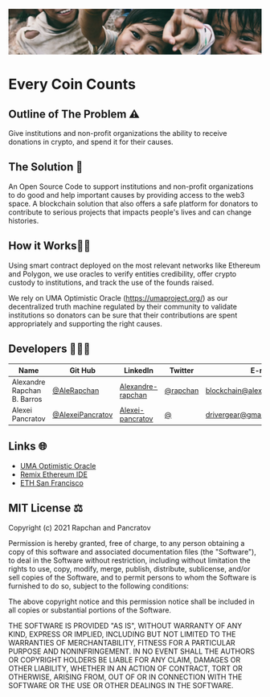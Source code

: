 ![Every Coin Counts](./front-end/public/ECC-Hero.webp)


# Every Coin Counts

## Outline of The Problem ⚠️

Give institutions and non-profit organizations the ability to receive donations in crypto, and spend it for their causes.

## The Solution 🔮

An Open Source Code to support institutions and non-profit organizations to do good and help important causes by providing access to the web3 space.
A blockchain solution that also offers a safe platform for donators to contribute to serious projects that impacts people's lives and can change histories.

## How it Works👷🏻

Using smart contract deployed on the most relevant networks like Ethereum and Polygon, we use oracles to verify entities credibility, offer crypto custody to institutions, and track the use of the founds raised.

We rely on UMA Optimistic Oracle (https://umaproject.org/) as our decentralized truth machine regulated by their community to validate institutions so donators can be sure that their contributions are spent appropriately and supporting the right causes.

## Developers 🧑🏻‍💻

Name  | Git Hub | LinkedIn | Twitter | E-mail
------------- | ------------- | ------------- | ------------- | -------------
Alexandre Rapchan B. Barros  | [@AleRapchan](https://www.github.com/AleRapchan) | [Alexandre-rapchan](https://www.linkedin.com/in/alexandre-rapchan/) | [@rapchan](https://www.twitter.com/rapchan/) | blockchain@alexandrebarros.com
Alexei Pancratov  | [@AlexeiPancratov](https://www.github.com/alexeipancratov) | [Alexei-pancratov](https://www.linkedin.com/in/alexei-pancratov-07413b119/) | [@](https://www.twitter.com/) | drivergear@gmail.com

## Links 🌐
- [UMA Optimistic Oracle](http://umaproject.org/)
- [Remix Ethereum IDE](https://remix.ethereum.org/)
- [ETH San Francisco](https://sf.ethglobal.com/)

## MIT License ⚖️

Copyright (c) 2021 Rapchan and Pancratov

Permission is hereby granted, free of charge, to any person obtaining a copy
of this software and associated documentation files (the "Software"), to deal
in the Software without restriction, including without limitation the rights
to use, copy, modify, merge, publish, distribute, sublicense, and/or sell
copies of the Software, and to permit persons to whom the Software is
furnished to do so, subject to the following conditions:

The above copyright notice and this permission notice shall be included in all
copies or substantial portions of the Software.

THE SOFTWARE IS PROVIDED "AS IS", WITHOUT WARRANTY OF ANY KIND, EXPRESS OR
IMPLIED, INCLUDING BUT NOT LIMITED TO THE WARRANTIES OF MERCHANTABILITY,
FITNESS FOR A PARTICULAR PURPOSE AND NONINFRINGEMENT. IN NO EVENT SHALL THE
AUTHORS OR COPYRIGHT HOLDERS BE LIABLE FOR ANY CLAIM, DAMAGES OR OTHER
LIABILITY, WHETHER IN AN ACTION OF CONTRACT, TORT OR OTHERWISE, ARISING FROM,
OUT OF OR IN CONNECTION WITH THE SOFTWARE OR THE USE OR OTHER DEALINGS IN THE
SOFTWARE.
